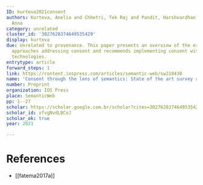 ```yaml
---
ID: kurteva2021consent
authors: Kurteva, Anelia and Chhetri, Tek Raj and Pandit, Harshvardhan J and Fensel,
  Anna
category: unrelated
cluster_id: '3027628374649535429'
display: kurteva
due: Unrelated to provenance. This paper presents an overview of the existing semantic
  approaches addressing consent and recommends implementing consent with semantic
  technologies.
entrytype: article
forward_steps: 1
link: https://content.iospress.com/articles/semantic-web/sw210438
name: 'Consent through the lens of semantics: State of the art survey and best practices'
number: Preprint
organization: IOS Press
place: SemanticWeb
pp: 1--27
scholar: https://scholar.google.com.br/scholar?cites=3027628374649535429&as_sdt=2005&sciodt=0,5&hl=en
scholar_id: xfvgNvdLBCoJ
scholar_ok: true
year: 2021

---
```


# References

- [[fatema2017a]]
